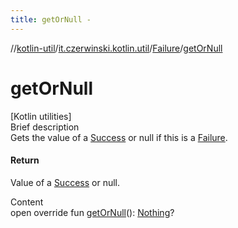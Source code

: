 ```yaml
---
title: getOrNull -
---
```

//[kotlin-util](../../index.md)/[it.czerwinski.kotlin.util](../index.md)/[Failure](index.md)/[getOrNull](get-or-null.md)



# getOrNull  
[Kotlin utilities]  
Brief description  
Gets the value of a [Success](../-success/index.md) or null if this is a [Failure](index.md).  
  


#### Return  
Value of a [Success](../-success/index.md) or null.  
  
  
Content  
open override fun [getOrNull](get-or-null.md)(): [Nothing](https://kotlinlang.org/api/latest/jvm/stdlib/kotlin/-nothing/index.html)?  



